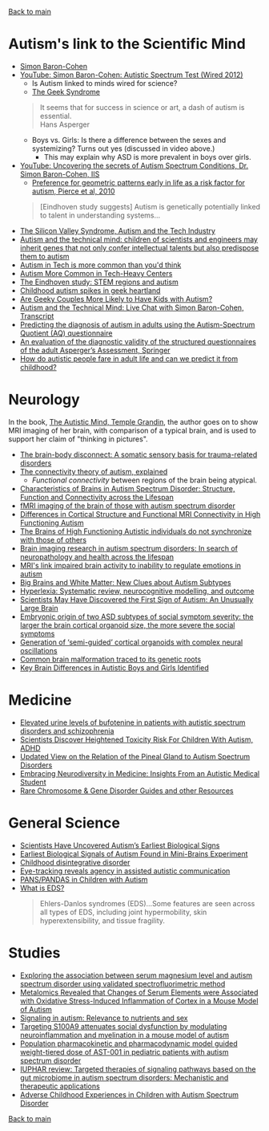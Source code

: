 [Back to main](README.md)

# Autism's link to the Scientific Mind

* [Simon Baron-Cohen](https://en.wikipedia.org/wiki/Simon_Baron-Cohen)
* [YouTube: Simon Baron-Cohen: Autistic Spectrum Test (Wired 2012)](https://www.youtube.com/watch?v=LYys7rhRcDU)
  * Is Autism linked to minds wired for science?
  * [The Geek Syndrome](https://www.wired.com/2001/12/aspergers/)
  > It seems that for success in science or art, a dash of autism is essential.  
  > Hans Asperger  
  * Boys vs. Girls: Is there a difference between the sexes and systemizing? Turns out yes (discussed in video above.)
    * This may explain why ASD is more prevalent in boys over girls.
* [YouTube: Uncovering the secrets of Autism Spectrum Conditions, Dr. Simon Baron-Cohen, IIS](https://www.youtube.com/watch?v=nQazUfGIMX0)
  * [Preference for geometric patterns early in life as a risk factor for autism, Pierce et al, 2010](https://pubmed.ncbi.nlm.nih.gov/20819977/)
  > [Eindhoven study suggests] Autism is genetically potentially linked to talent in understanding systems...
* [The Silicon Valley Syndrome, Autism and the Tech Industry](https://medium.com/@miamiautismdad/the-silicon-valley-syndrome-autism-and-the-tech-industry-61e46b46bc6f)
* [Autism and the technical mind: children of scientists and engineers may inherit genes that not only confer intellectual talents but also predispose them to autism](https://pubmed.ncbi.nlm.nih.gov/23120898/)
* [Autism in Tech is more common than you'd think](https://www.linkedin.com/pulse/autism-tech-more-common-than-youd-think-richard-benfield-mbcs/)
* [Autism More Common in Tech-Heavy Centers](https://www.livescience.com/14719-autism-information-technology-region.html)
* [The Eindhoven study: STEM regions and autism](https://www.autismresearchcentre.com/projects/school-survey-of-autism-spectrum-conditions-in-three-regions-in-the-netherlands/#:~:text=In%20brief%2C%20rates%20of%20autism,of%20having%20an%20autistic%20child)
* [Childhood autism spikes in geek heartland](https://www.newscientist.com/article/dn20589-childhood-autism-spikes-in-geek-heartlands/)
* [Are Geeky Couples More Likely to Have Kids with Autism?](https://www.scientificamerican.com/article/are-geeky-couples-more-likely-to-have-kids-with-autism/)
* [Autism and the Technical Mind: Live Chat with Simon Baron-Cohen, Transcript](https://www.scientificamerican.com/article/baron-cohen-autism-and-technical-mind-live-chat/)
* [Predicting the diagnosis of autism in adults using the Autism-Spectrum Quotient (AQ) questionnaire](https://www.ncbi.nlm.nih.gov/pmc/articles/PMC4988267/)
* [An evaluation of the diagnostic validity of the structured questionnaires of the adult Asperger’s Assessment, Springer](https://link.springer.com/article/10.1007/s10803-022-05544-9)
* [How do autistic people fare in adult life and can we predict it from childhood?](https://pubmed.ncbi.nlm.nih.gov/36519265/)

# Neurology

In the book, [The Autistic Mind, Temple Grandin](https://www.amazon.ca/Autistic-Brain-Helping-Different-Succeed/dp/0544227735), the author goes on to show MRI imaging of her brain, with comparison of a typical brain, and is used to support her claim of "thinking in pictures".

* [The brain-body disconnect: A somatic sensory basis for trauma-related disorders](https://www.ncbi.nlm.nih.gov/pmc/articles/PMC9720153/)
* [The connectivity theory of autism, explained](https://www.spectrumnews.org/news/connectivity-theory-autism-explained/)
  * _Functional connectivity_ between regions of the brain being atypical.
* [Characteristics of Brains in Autism Spectrum Disorder: Structure, Function and Connectivity across the Lifespan](https://www.ncbi.nlm.nih.gov/pmc/articles/PMC4688328/)
* [fMRI imaging of the brain of those with autism spectrum disorder](https://www.ncbi.nlm.nih.gov/pmc/articles/PMC3513685/)
* [Differences in Cortical Structure and Functional MRI Connectivity in High Functioning Autism](https://www.ncbi.nlm.nih.gov/pmc/articles/PMC6048242/)
* [The Brains of High Functioning Autistic individuals do not synchronize with those of others](https://www.sciencedirect.com/science/article/pii/S2213158213001411)
* [Brain imaging research in autism spectrum disorders: In search of neuropathology and health across the lifespan](https://www.ncbi.nlm.nih.gov/pmc/articles/PMC4465432/)
* [MRI's link impaired brain activity to inability to regulate emotions in autism](https://www.sciencedaily.com/releases/2015/01/150127100018.htm)
* [Big Brains and White Matter: New Clues about Autism Subtypes](https://www.sciencedaily.com/releases/2020/12/201217135228.htm)
* [Hyperlexia: Systematic review, neurocognitive modelling, and outcome](https://www.sciencedirect.com/science/article/pii/S014976341630639X)
* [Scientists May Have Discovered the First Sign of Autism: An Unusually Large Brain](https://scitechdaily.com/scientists-may-have-discovered-the-first-sign-of-autism-an-unusually-large-brain/)
* [Embryonic origin of two ASD subtypes of social symptom severity: the larger the brain cortical organoid size, the more severe the social symptoms](https://molecularautism.biomedcentral.com/articles/10.1186/s13229-024-00602-8)
* [Generation of ‘semi-guided’ cortical organoids with complex neural oscillations](https://www.nature.com/articles/s41596-024-00994-0)
* [Common brain malformation traced to its genetic roots](https://medicine.washu.edu/news/common-brain-malformation-traced-to-its-genetic-roots/)
* [Key Brain Differences in Autistic Boys and Girls Identified](https://neurosciencenews.com/asd-brain-male-female-26160/)


# Medicine

* [Elevated urine levels of bufotenine in patients with autistic spectrum disorders and schizophrenia](https://pubmed.ncbi.nlm.nih.gov/20150873/)
* [Scientists Discover Heightened Toxicity Risk For Children With Autism, ADHD](https://www.sciencealert.com/common-plastic-additive-linked-to-autism-and-adhd-scientists-find)
* [Updated View on the Relation of the Pineal Gland to Autism Spectrum Disorders](https://www.ncbi.nlm.nih.gov/pmc/articles/PMC6370651/)
* [Embracing Neurodiversity in Medicine: Insights From an Autistic Medical Student](https://www.pcom.edu/campuses/philadelphia-campus/news-and-events/pcom-news/insights-from-an-autistic-medical-student.html)
* [Rare Chromosome & Gene Disorder Guides and other Resources](https://rarechromo.org/disorder-guides/)

# General Science

* [Scientists Have Uncovered Autism’s Earliest Biological Signs](https://scitechdaily.com/scientists-have-uncovered-autisms-earliest-biological-signs/)
* [Earliest Biological Signals of Autism Found in Mini-Brains Experiment](https://www.sciencealert.com/earliest-biological-signals-of-autism-found-in-mini-brains-experiment)
* [Childhood disintegrative disorder](https://pmc.ncbi.nlm.nih.gov/articles/PMC3401658/)
* [Eye-tracking reveals agency in assisted autistic communication](https://pubmed.ncbi.nlm.nih.gov/32398782/)
* [PANS/PANDAS in Children with Autism](https://autism.org/pans-pandas-in-children-with-autism/)
* [What is EDS?](https://www.ehlers-danlos.com/what-is-eds/)
  > Ehlers-Danlos syndromes (EDS)...Some features are seen across all types of EDS, including joint hypermobility, skin hyperextensibility, and tissue fragility.

# Studies

* [Exploring the association between serum magnesium level and autism spectrum disorder using validated spectrofluorimetric method](https://pubmed.ncbi.nlm.nih.gov/39732320/)
* [Metalomics Revealed that Changes of Serum Elements were Associated with Oxidative Stress-Induced Inflammation of Cortex in a Mouse Model of Autism](https://pubmed.ncbi.nlm.nih.gov/39733022/)
* [Signaling in autism: Relevance to nutrients and sex](https://pubmed.ncbi.nlm.nih.gov/39731919/)
* [Targeting S100A9 attenuates social dysfunction by modulating neuroinflammation and myelination in a mouse model of autism](https://pubmed.ncbi.nlm.nih.gov/39733843/)
* [Population pharmacokinetic and pharmacodynamic model guided weight-tiered dose of AST-001 in pediatric patients with autism spectrum disorder](https://pubmed.ncbi.nlm.nih.gov/39737066/)
* [IUPHAR review: Targeted therapies of signaling pathways based on the gut microbiome in autism spectrum disorders: Mechanistic and therapeutic applications](https://pubmed.ncbi.nlm.nih.gov/39733842/)
* [Adverse Childhood Experiences in Children with Autism Spectrum Disorder](https://pmc.ncbi.nlm.nih.gov/articles/PMC6082373/)


[Back to main](README.md)